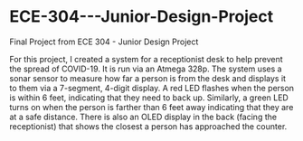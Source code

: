 # ECE-304---Junior-Design-Project
Final Project from ECE 304 - Junior Design Project

For this project, I created a system for a receptionist desk to help prevent the spread of COVID-19. It is run via an Atmega 328p. The system uses a sonar sensor to measure how far a person is from the desk and displays it to them via a 7-segment, 4-digit display. A red LED flashes when the person is within 6 feet, indicating that they need to back up. Similarly, a green LED turns on when the person is farther than 6 feet away indicating that they are at a safe distance. There is also an OLED display in the back (facing the receptionist) that shows the closest a person has approached the counter. 
